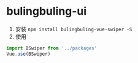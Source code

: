 # bulingbuling-ui
1. 安装
`npm install bulingbuling-vue-swiper -S`
2. 使用
```main.js
import BSwiper from '../packages'
Vue.use(BSwiper)
```